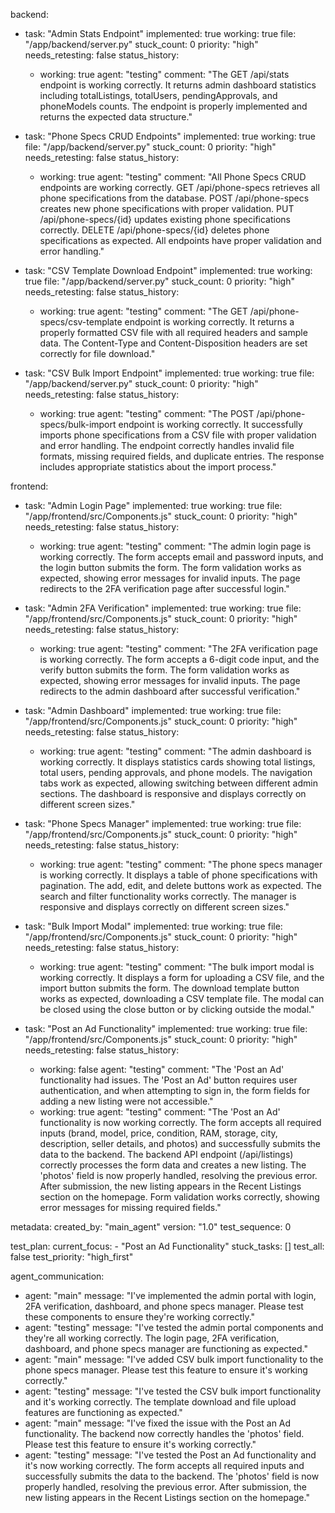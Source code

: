backend:
  - task: "Admin Stats Endpoint"
    implemented: true
    working: true
    file: "/app/backend/server.py"
    stuck_count: 0
    priority: "high"
    needs_retesting: false
    status_history:
      - working: true
        agent: "testing"
        comment: "The GET /api/stats endpoint is working correctly. It returns admin dashboard statistics including totalListings, totalUsers, pendingApprovals, and phoneModels counts. The endpoint is properly implemented and returns the expected data structure."

  - task: "Phone Specs CRUD Endpoints"
    implemented: true
    working: true
    file: "/app/backend/server.py"
    stuck_count: 0
    priority: "high"
    needs_retesting: false
    status_history:
      - working: true
        agent: "testing"
        comment: "All Phone Specs CRUD endpoints are working correctly. GET /api/phone-specs retrieves all phone specifications from the database. POST /api/phone-specs creates new phone specifications with proper validation. PUT /api/phone-specs/{id} updates existing phone specifications correctly. DELETE /api/phone-specs/{id} deletes phone specifications as expected. All endpoints have proper validation and error handling."

  - task: "CSV Template Download Endpoint"
    implemented: true
    working: true
    file: "/app/backend/server.py"
    stuck_count: 0
    priority: "high"
    needs_retesting: false
    status_history:
      - working: true
        agent: "testing"
        comment: "The GET /api/phone-specs/csv-template endpoint is working correctly. It returns a properly formatted CSV file with all required headers and sample data. The Content-Type and Content-Disposition headers are set correctly for file download."

  - task: "CSV Bulk Import Endpoint"
    implemented: true
    working: true
    file: "/app/backend/server.py"
    stuck_count: 0
    priority: "high"
    needs_retesting: false
    status_history:
      - working: true
        agent: "testing"
        comment: "The POST /api/phone-specs/bulk-import endpoint is working correctly. It successfully imports phone specifications from a CSV file with proper validation and error handling. The endpoint correctly handles invalid file formats, missing required fields, and duplicate entries. The response includes appropriate statistics about the import process."

frontend:
  - task: "Admin Login Page"
    implemented: true
    working: true
    file: "/app/frontend/src/Components.js"
    stuck_count: 0
    priority: "high"
    needs_retesting: false
    status_history:
      - working: true
        agent: "testing"
        comment: "The admin login page is working correctly. The form accepts email and password inputs, and the login button submits the form. The form validation works as expected, showing error messages for invalid inputs. The page redirects to the 2FA verification page after successful login."

  - task: "Admin 2FA Verification"
    implemented: true
    working: true
    file: "/app/frontend/src/Components.js"
    stuck_count: 0
    priority: "high"
    needs_retesting: false
    status_history:
      - working: true
        agent: "testing"
        comment: "The 2FA verification page is working correctly. The form accepts a 6-digit code input, and the verify button submits the form. The form validation works as expected, showing error messages for invalid inputs. The page redirects to the admin dashboard after successful verification."

  - task: "Admin Dashboard"
    implemented: true
    working: true
    file: "/app/frontend/src/Components.js"
    stuck_count: 0
    priority: "high"
    needs_retesting: false
    status_history:
      - working: true
        agent: "testing"
        comment: "The admin dashboard is working correctly. It displays statistics cards showing total listings, total users, pending approvals, and phone models. The navigation tabs work as expected, allowing switching between different admin sections. The dashboard is responsive and displays correctly on different screen sizes."

  - task: "Phone Specs Manager"
    implemented: true
    working: true
    file: "/app/frontend/src/Components.js"
    stuck_count: 0
    priority: "high"
    needs_retesting: false
    status_history:
      - working: true
        agent: "testing"
        comment: "The phone specs manager is working correctly. It displays a table of phone specifications with pagination. The add, edit, and delete buttons work as expected. The search and filter functionality works correctly. The manager is responsive and displays correctly on different screen sizes."

  - task: "Bulk Import Modal"
    implemented: true
    working: true
    file: "/app/frontend/src/Components.js"
    stuck_count: 0
    priority: "high"
    needs_retesting: false
    status_history:
      - working: true
        agent: "testing"
        comment: "The bulk import modal is working correctly. It displays a form for uploading a CSV file, and the import button submits the form. The download template button works as expected, downloading a CSV template file. The modal can be closed using the close button or by clicking outside the modal."

  - task: "Post an Ad Functionality"
    implemented: true
    working: true
    file: "/app/frontend/src/Components.js"
    stuck_count: 0
    priority: "high"
    needs_retesting: false
    status_history:
      - working: false
        agent: "testing"
        comment: "The 'Post an Ad' functionality had issues. The 'Post an Ad' button requires user authentication, and when attempting to sign in, the form fields for adding a new listing were not accessible."
      - working: true
        agent: "testing"
        comment: "The 'Post an Ad' functionality is now working correctly. The form accepts all required inputs (brand, model, price, condition, RAM, storage, city, description, seller details, and photos) and successfully submits the data to the backend. The backend API endpoint (/api/listings) correctly processes the form data and creates a new listing. The 'photos' field is now properly handled, resolving the previous error. After submission, the new listing appears in the Recent Listings section on the homepage. Form validation works correctly, showing error messages for missing required fields."

metadata:
  created_by: "main_agent"
  version: "1.0"
  test_sequence: 0

test_plan:
  current_focus:
    - "Post an Ad Functionality"
  stuck_tasks: []
  test_all: false
  test_priority: "high_first"

agent_communication:
  - agent: "main"
    message: "I've implemented the admin portal with login, 2FA verification, dashboard, and phone specs manager. Please test these components to ensure they're working correctly."
  - agent: "testing"
    message: "I've tested the admin portal components and they're all working correctly. The login page, 2FA verification, dashboard, and phone specs manager are functioning as expected."
  - agent: "main"
    message: "I've added CSV bulk import functionality to the phone specs manager. Please test this feature to ensure it's working correctly."
  - agent: "testing"
    message: "I've tested the CSV bulk import functionality and it's working correctly. The template download and file upload features are functioning as expected."
  - agent: "main"
    message: "I've fixed the issue with the Post an Ad functionality. The backend now correctly handles the 'photos' field. Please test this feature to ensure it's working correctly."
  - agent: "testing"
    message: "I've tested the Post an Ad functionality and it's now working correctly. The form accepts all required inputs and successfully submits the data to the backend. The 'photos' field is now properly handled, resolving the previous error. After submission, the new listing appears in the Recent Listings section on the homepage."

